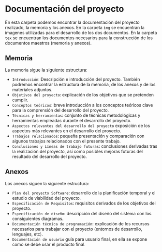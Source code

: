 # Documentación del proyecto
En esta carpeta podemos encontrar la documentación del proyecto realizado, la memoria y los anexos.
En la carpeta `img` se encuentran la imagenes utilizadas para el desarrollo de los dos documentos.
En la carpeta `tex` se encuentran los documentos necesarios para la construcción de los documentos maestros (memoria y anexos).

## Memoria
La memoria sigue la siguiente estructura:

  - `Introducción`: Descripción e introducción del proyecto. También podremos encontrar la estructura de la memoria, de los anexos y de los materiales adjuntos.
  - `Objetivos del proyecto`: explicación de los objetivos que se pretenden cumplir. 
  - `Conceptos teóricos`: breve introducción a los conceptos teóricos clave para la comprensión del desarrollo del proyecto.
  - `Técnicas y herramientas`: conjunto de técnicas metodológicas y herramientas empleadas durante el desarrollo del proyecto.
  - `Aspectos relevantes del desarrollo del proyecto` exposición de los aspectos más relevantes en el desarrollo del proyecto.
  - `Trabajos relacionados`: pequeña presentación y comparación con algunos trabajos relacionados con el presente trabajo.
  - `Conclusiones y Líneas de trabajo futuras`: conclusiones derivadas tras la realización del proyecto, así como posibles mejoras futuras del resultado del desarrollo del proyecto.

## Anexos
Los anexos siguen la siguiente estructura:

  - `Plan del proyecto Software`: desarrollo de la planificación temporal y el estudio de viabilidad del proyecto.
  - `Especificación de Requisitos`: requisitos derivados de los objetivos del proyecto.
  - `Especificación de diseño`: descripción del diseño del sistema con los consiguientes diagramas.
  - `Documentación técnica de programación`: explicación de los recursos necesarios para trabajar con el proyecto (entornos de desarrollo, lenguajes, etc).
  - `Documentación de usuario` guía para usuario final, en ella se expone como se debe usar el producto final.
